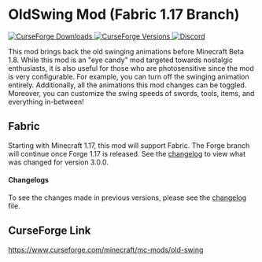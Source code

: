 # OldSwing Mod (Fabric 1.17 Branch)
[
![CurseForge Downloads](http://cf.way2muchnoise.eu/old-swing.svg)
![CurseForge Versions](http://cf.way2muchnoise.eu/versions/old-swing.svg)
](https://www.curseforge.com/minecraft/mc-mods/old-swing)
[
![Discord](https://img.shields.io/discord/452988045252100107?label=Discord)
](https://discordapp.com/invite/jWdfVh3)

This mod brings back the old swinging animations before Minecraft Beta 1.8. While this mod is an "eye candy" mod targeted towards nostalgic enthusiasts, it is also useful for those who are photosensitive since the mod is very configurable. For example, you can turn off the swinging animation entirely. Additionally, all the animations this mod changes can be toggled. Moreover, you can customize the swing speeds of swords, tools, items, and everything in-between!

## Fabric
Starting with Minecraft 1.17, this mod will support Fabric. The Forge branch will continue once Forge 1.17 is released. See the [changelog](https://github.com/Adrenix/OldSwing/blob/master/changelog.md) to view what was changed for version 3.0.0.

#### Changelogs
To see the changes made in previous versions, please see the [changelog](https://github.com/Adrenix/OldSwing/blob/master/changelog.md) file.

## CurseForge Link
https://www.curseforge.com/minecraft/mc-mods/old-swing
